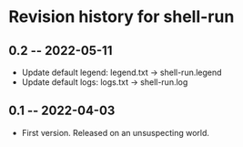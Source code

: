 # Revision history for shell-run

## 0.2 -- 2022-05-11

* Update default legend: legend.txt -> shell-run.legend
* Update default logs: logs.txt -> shell-run.log

## 0.1 -- 2022-04-03

* First version. Released on an unsuspecting world.
